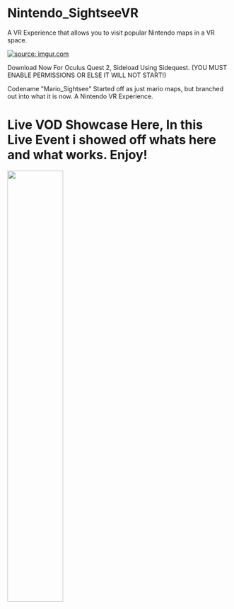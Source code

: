# Nintendo_SightseeVR
A VR Experience that allows you to visit popular Nintendo maps in a VR space.

<a href="https://imgur.com/gallery/CoSd0zT"><img src="https://i.imgur.com/xP0o8EM.jpeg" title="source: imgur.com" /></a>

Download Now For Oculus Quest 2, Sideload Using Sidequest.
(YOU MUST ENABLE PERMISSIONS OR ELSE IT WILL NOT START!)

Codename  "Mario_Sightsee" Started off as just mario maps, but branched out into what it is now. A Nintendo VR Experience.

# Live VOD Showcase Here, In this Live Event i showed off whats here and what works. Enjoy!
[<img src="https://i9.ytimg.com/vi/i_Aa980g-0M/mqdefault.jpg?v=635859af&sqp=CNz84ZoG&rs=AOn4CLAr6ZEIsF6-sE02pT0JxANL_VKwlw" width="50%">](https://www.youtube.com/watch?v=i_Aa980g-0M "The Nintendo VR Experience (Built For Oculus Quest 2)")
